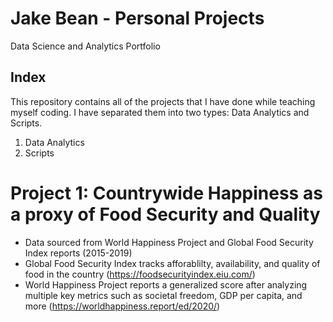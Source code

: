 # Jake Bean - Personal Projects
Data Science and Analytics Portfolio 

## Index
This repository contains all of the projects that I have done while teaching myself coding. I have separated them into two types: Data Analytics and Scripts.
  1. Data Analytics
  2. Scripts

# Project 1: Countrywide Happiness as a proxy of Food Security and Quality
* Data sourced from World Happiness Project and Global Food Security Index reports (2015-2019)
* Global Food Security Index tracks afforablilty, availability, and quality of food in the country (https://foodsecurityindex.eiu.com/)
* World Happiness Project reports a generalized score after analyzing multiple key metrics such as societal freedom, GDP per capita, and more (https://worldhappiness.report/ed/2020/)

